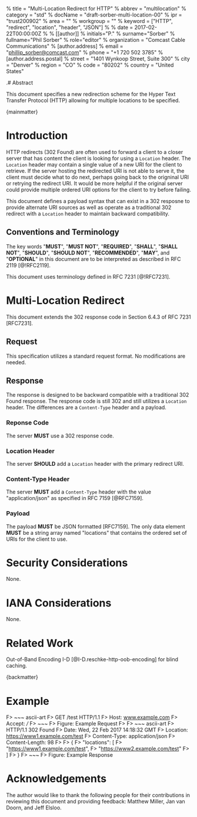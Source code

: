 % title = "Multi-Location Redirect for HTTP"
% abbrev = "multilocation"
% category = "std"
% docName = "draft-sorber-multi-location-00"
% ipr = "trust200902"
% area = ""
% workgroup = ""
% keyword = ["HTTP", "redirect", "location", "header", "JSON"]
%
% date = 2017-02-22T00:00:00Z
%
% [[author]]
% initials="P."
% surname="Sorber"
% fullname="Phil Sorber"
% role="editor"
% organization = "Comcast Cable Communications"
%   [author.address]
%   email = "phillip_sorber@comcast.com"
%   phone = "+1 720 502 3785"
%     [author.address.postal]
%     street = "1401 Wynkoop Street, Suite 300"
%     city = "Denver"
%     region = "CO"
%     code = "80202"
%     country = "United States"

.# Abstract

This document specifies a new redirection scheme for the Hyper Text
Transfer Protocol (HTTP) allowing for multiple locations to be
specified.

{mainmatter}

# Introduction

HTTP redirects (302 Found) are often used to forward a client to a closer server
that has content the client is looking for using a `Location` header. The `Location`
header may contain a single value of a new URI for the client to retrieve. If the
server hosting the redirected URI is not able to serve it, the client must decide what
to do next, perhaps going back to the origninal URI or retrying the redirect URI. It
would be more helpful if the original server could provide multiple ordered URI
options for the client to try before failing.

This document defines a payload syntax that can exist in a 302 resposne to provide
alternate URI sources as well as operate as a traditional 302 redirect with a `Location`
header to maintain backward compatibility.

## Conventions and Terminology

The key words "**MUST**", "**MUST NOT**", "**REQUIRED**", "**SHALL**", "**SHALL NOT**",
"**SHOULD**", "**SHOULD NOT**", "**RECOMMENDED**", "**MAY**", and "**OPTIONAL**" in this
document are to be interpreted as described in RFC 2119 [@!RFC2119].

This document uses terminology defined in RFC 7231 [@!RFC7231].

# Multi-Location Redirect

This document extends the 302 response code in Section 6.4.3 of RFC 7231 [RFC7231].

## Request

This specification utilizes a standard request format. No modifications are needed.

## Response

The response is designed to be backward compatible with a traditional 302 Found response.
The response code is still 302 and still utilizes a `Location` header. The differences are
a `Content-Type` header and a payload.

### Reponse Code

The server **MUST** use a 302 response code.

### Location Header

The server **SHOULD** add a `Location` header with the primary redirect URI.

### Content-Type Header

The server **MUST** add a `Content-Type` header with the value "application/json" as
specified in RFC 7159 [@RFC7159].

### Payload

The payload **MUST** be JSON formatted [RFC7159]. The only data element **MUST** be a string array
named "locations" that contains the ordered set of URIs for the client to use.

# Security Considerations

None.

# IANA Considerations

None.

# Related Work

Out-of-Band Encoding I-D [@I-D.reschke-http-oob-encoding] for blind caching.

{backmatter}

# Example

F> ~~~ ascii-art
F> GET /test HTTP/1.1
F> Host: www.example.com
F> Accept: */*
F> ~~~
F> Figure: Example Request
F>
F> ~~~ ascii-art
F> HTTP/1.1 302 Found
F> Date: Wed, 22 Feb 2017 14:18:32 GMT
F> Location: https://www1.example.com/test
F> Content-Type: application/json
F> Content-Length: 98
F>
F> {
F>   "locations": [
F>     "https://www1.example.com/test",
F>     "https://www2.example.com/test"
F>   ]
F> }
F> ~~~
F> Figure: Example Response

# Acknowledgements

The author would like to thank the following people for their
contributions in reviewing this document and providing feedback: Matthew Miller, Jan van Doorn,
and Jeff Elsloo.
